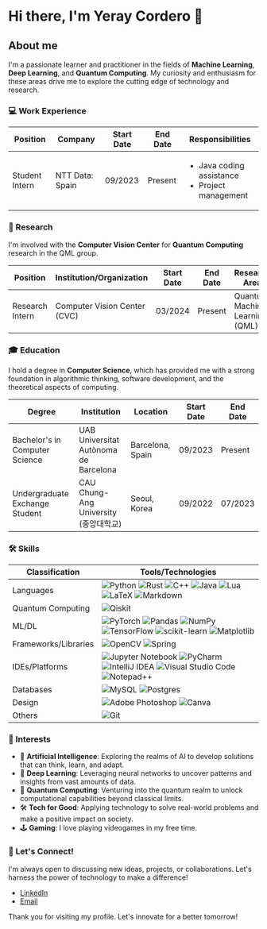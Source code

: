 # Hi there, I'm Yeray Cordero 👋

## About me

I'm a passionate learner and practitioner in the fields of **Machine Learning**, **Deep Learning**, and **Quantum Computing**. My curiosity and enthusiasm for these areas drive me to explore the cutting edge of technology and research.

### 💻 Work Experience

| Position        | Company          | Start Date | End Date   | Responsibilities                                                    
|-----------------|------------------|------------|------------|---------------------------------------------------------------------
| Student Intern  | NTT Data: Spain  | 09/2023    | Present    | <ul><li>Java coding assistance</li><li>Project management</li></ul> 


### 🔬 Research

I'm involved with the **Computer Vision Center** for **Quantum Computing** research in the QML group.

| Position        | Institution/Organization       | Start Date | End Date   | Research Area                  
|-----------------|--------------------------------|------------|------------|--------------------------------
| Research Intern | Computer Vision Center (CVC)   | 03/2024    | Present    | Quantum Machine Learning (QML) 

### 🎓 Education

I hold a degree in **Computer Science**, which has provided me with a strong foundation in algorithmic thinking, software development, and the theoretical aspects of computing.

| Degree           | Institution                        | Location      | Start Date | End Date   
|------------------|------------------------------------|---------------|------------|------------
| Bachelor's in Computer Science | UAB Universitat Autònoma de Barcelona | Barcelona, Spain | 09/2023    | Present    
| Undergraduate Exchange Student | CAU Chung-Ang University (중앙대학교)     | Seoul, Korea         | 09/2022    | 07/2023   


### 🛠️ Skills

| Classification    | Tools/Technologies                                                                                                                                                     |
|-------------------|------------------------------------------------------------------------------------------------------------------------------------------------------------------------|
| Languages | ![Python](https://img.shields.io/badge/PyThon-3670A0.svg?style=for-the-badge&logo=Python&logoColor=ffdd54) ![Rust](https://img.shields.io/badge/rust-%23000000.svg?style=for-the-badge&logo=rust&logoColor=white) ![C++](https://img.shields.io/badge/c++-%2300599C.svg?style=for-the-badge&logo=c%2B%2B&logoColor=white) ![Java](https://img.shields.io/badge/java-%23ED8B00.svg?style=for-the-badge&logo=openjdk&logoColor=white)  ![Lua](https://img.shields.io/badge/lua-%232C2D72.svg?style=for-the-badge&logo=lua&logoColor=white) ![LaTeX](https://img.shields.io/badge/latex-%23008080.svg?style=for-the-badge&logo=latex&logoColor=white) ![Markdown](https://img.shields.io/badge/markdown-%23000000.svg?style=for-the-badge&logo=markdown&logoColor=white) |
| Quantum Computing | ![Qiskit](https://img.shields.io/badge/Qiskit-%236929C4.svg?style=for-the-badge&logo=Qiskit&logoColor=white)                                                                                       |
| ML/DL             | ![PyTorch](https://img.shields.io/badge/PyTorch-%23EE4C2C.svg?style=for-the-badge&logo=PyTorch&logoColor=white) ![Pandas](https://img.shields.io/badge/pandas-%23150458.svg?style=for-the-badge&logo=pandas&logoColor=white) ![NumPy](https://img.shields.io/badge/numpy-%23013243.svg?style=for-the-badge&logo=numpy&logoColor=white) ![TensorFlow](https://img.shields.io/badge/TensorFlow-%23FF6F00.svg?style=for-the-badge&logo=TensorFlow&logoColor=white) ![scikit-learn](https://img.shields.io/badge/scikit--learn-%23F7931E.svg?style=for-the-badge&logo=scikit-learn&logoColor=white) ![Matplotlib](https://img.shields.io/badge/Matplotlib-%23ffffff.svg?style=for-the-badge&logo=Matplotlib&logoColor=black) |
| Frameworks/Libraries | ![OpenCV](https://img.shields.io/badge/opencv-%23white.svg?style=for-the-badge&logo=opencv&logoColor=white) ![Spring](https://img.shields.io/badge/spring-%236DB33F.svg?style=for-the-badge&logo=spring&logoColor=white) |
| IDEs/Platforms | ![Jupyter Notebook](https://img.shields.io/badge/jupyter-%23FA0F00.svg?style=for-the-badge&logo=jupyter&logoColor=white) ![PyCharm](https://img.shields.io/badge/pycharm-143?style=for-the-badge&logo=pycharm&logoColor=black&color=black&labelColor=green) ![IntelliJ IDEA](https://img.shields.io/badge/IntelliJIDEA-000000.svg?style=for-the-badge&logo=intellij-idea&logoColor=white) ![Visual Studio Code](https://img.shields.io/badge/Visual%20Studio%20Code-0078d7.svg?style=for-the-badge&logo=visual-studio-code&logoColor=white) ![Notepad++](https://img.shields.io/badge/Notepad++-90E59A.svg?style=for-the-badge&logo=notepad%2b%2b&logoColor=black) |
| Databases | ![MySQL](https://img.shields.io/badge/mysql-4479A1.svg?style=for-the-badge&logo=mysql&logoColor=white) ![Postgres](https://img.shields.io/badge/postgres-%23316192.svg?style=for-the-badge&logo=postgresql&logoColor=white) |
| Design | ![Adobe Photoshop](https://img.shields.io/badge/adobe%20photoshop-%2331A8FF.svg?style=for-the-badge&logo=adobe%20photoshop&logoColor=white) ![Canva](https://img.shields.io/badge/Canva-%2300C4CC.svg?style=for-the-badge&logo=Canva&logoColor=white) |
| Others | ![Git](https://img.shields.io/badge/git-%23F05033.svg?style=for-the-badge&logo=git&logoColor=white) |

### 💜 Interests

- 🤖 **Artificial Intelligence**: Exploring the realms of AI to develop solutions that can think, learn, and adapt.
- 🚀 **Deep Learning**: Leveraging neural networks to uncover patterns and insights from vast amounts of data.
- 🌌 **Quantum Computing**: Venturing into the quantum realm to unlock computational capabilities beyond classical limits.
- 🛠️ **Tech for Good**: Applying technology to solve real-world problems and make a positive impact on society.
- 🕹️ **Gaming**: I love playing videogames in my free time.

### 📧 Let's Connect!

I'm always open to discussing new ideas, projects, or collaborations. Let's harness the power of technology to make a difference!

- [LinkedIn](https://www.linkedin.com/in/yeray142/)
- [Email](mailto:yeray142@pm.me)

Thank you for visiting my profile. Let's innovate for a better tomorrow!
